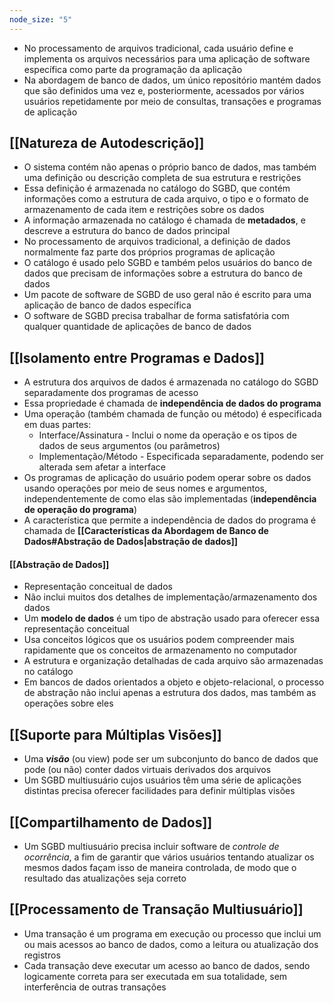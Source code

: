 ```yaml
---
node_size: "5"
---
```

- No processamento de arquivos tradicional, cada usuário define e implementa os arquivos necessários para uma aplicação de software específica como parte da programação da aplicação
- Na abordagem de banco de dados, um único repositório mantém dados que são definidos uma vez e, posteriormente, acessados por vários usuários repetidamente por meio de consultas, transações e programas de aplicação
## [[Natureza de Autodescrição]]
- O sistema contém não apenas o próprio banco de dados, mas também uma definição ou descrição completa de sua estrutura e restrições
- Essa definição é armazenada no catálogo do SGBD, que contém informações como a estrutura de cada arquivo, o tipo e o formato de armazenamento de cada item e restrições sobre os dados
- A informação armazenada no catálogo é chamada de **metadados**, e descreve a estrutura do banco de dados principal
- No processamento de arquivos tradicional, a definição de dados normalmente faz parte dos próprios programas de aplicação
- O catálogo é usado pelo SGBD e também pelos usuários do banco de dados que precisam de informações sobre a estrutura do banco de dados
- Um pacote de software de SGBD de uso geral não é escrito para uma aplicação de banco de dados específica
- O software de SGBD precisa trabalhar de forma satisfatória com qualquer quantidade de aplicações de banco de dados
## [[Isolamento entre Programas e Dados]]
- A estrutura dos arquivos de dados é armazenada no catálogo do SGBD separadamente dos programas de acesso
- Essa propriedade é chamada de **independência de dados do programa**
- Uma operação (também chamada de função ou método) é especificada em duas partes:
	- Interface/Assinatura - Inclui o nome da operação e os tipos de dados de seus argumentos (ou parâmetros)
	- Implementação/Método - Especificada separadamente, podendo ser alterada sem afetar a interface
- Os programas de aplicação do usuário podem operar sobre os dados usando operações por meio de seus nomes e argumentos, independentemente de como elas são implementadas (**independência de operação do programa**)
- A característica que permite a independência de dados do programa é chamada de **[[Características da Abordagem de Banco de Dados#Abstração de Dados|abstração de dados]]**
#### [[Abstração de Dados]]
- Representação conceitual de dados
- Não inclui muitos dos detalhes de implementação/armazenamento dos dados
- Um **modelo de dados** é um tipo de abstração usado para oferecer essa representação conceitual
- Usa conceitos lógicos que os usuários podem compreender mais rapidamente que os conceitos de armazenamento no computador
- A estrutura e organização detalhadas de cada arquivo são armazenadas no catálogo
- Em bancos de dados orientados a objeto e objeto-relacional, o processo de abstração não inclui apenas a estrutura dos dados, mas também as operações sobre eles
## [[Suporte para Múltiplas Visões]]
- Uma ***visão*** (ou view) pode ser um subconjunto do banco de dados que pode (ou não) conter dados virtuais derivados dos arquivos
- Um SGBD multiusuário cujos usuários têm uma série de aplicações distintas precisa oferecer facilidades para definir múltiplas visões
## [[Compartilhamento de Dados]]
- Um SGBD multiusuário precisa incluir software de *controle de ocorrência*, a fim de garantir que vários usuários tentando atualizar os mesmos dados façam isso de maneira controlada, de modo que o resultado das atualizações seja correto
## [[Processamento de Transação Multiusuário]]
- Uma transação é um programa em execução ou processo que inclui um ou mais acessos ao banco de dados, como a leitura ou atualização dos registros
- Cada transação deve executar um acesso ao banco de dados, sendo logicamente correta para ser executada em sua totalidade, sem interferência de outras transações